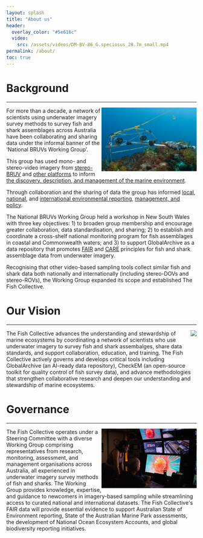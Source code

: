 ```yaml
---
layout: splash
title: "About us"
header:
  overlay_color: "#5e616c"
  video:
    src: /assets/videos/DM-BV-86_G.speciosus_28.7m_small.mp4
permalink: /about/
toc: true
---
```


# Background
---
<img style="max-width: 50%; float: right;" src="/assets/images/about/bruv.jpg">
For more than a decade, a network of scientists using underwater imagery survey methods to survey fish and shark assemblages across Australia have been collaborating and sharing data under the informal banner of the ‘National BRUVs Working Group’. 

This group has used mono- and stereo-video imagery from [stereo-BRUV](https://benthic-bruvs-field-manual.github.io/) and [other platforms](https://rov-field-manual.github.io/) to inform [the discovery, description, and management of the marine environment](https://ardc.edu.au/article/watching-over-our-fish-and-sharks/). 

Through collaboration and the sharing of data the group has informed [local](https://www.google.com/url?q=https://www.uwa.edu.au/news/article/2021/may/marine-reserve-study-offers-insights-to-protect-ocean-life&sa=D&source=docs&ust=1755484489410891&usg=AOvVaw3dVnNOyUepMS1hJB3zuiAs), [national](https://www.uwa.edu.au/news/article/2021/july/why-big-fish-thrive-in-protected-oceans), and [international environmental reporting](https://www.uwa.edu.au/news/article/2020/july/global-survey-reveals-shark-populations-in-australia-are-among-the-healthiest), [management, and policy](https://globalfinprint.org/).

The National BRUVs Working Group held a workshop in New South Wales with three key objectives: 1) to broaden group membership and encourage greater collaboration, data standardisation, and sharing; 2) to establish and coordinate a cross-shelf national monitoring program for fish assemblages in coastal and Commonwealth waters; and 3) to support GlobalArchive as a data repository that promotes [FAIR](https://ardc.edu.au/resource-hub/making-data-fair/) and [CARE](https://ardc.edu.au/resource/the-care-principles/) principles for fish and shark assemblage data from underwater imagery. 

Recognising that other video-based sampling tools collect similar fish and shark data both nationally and internationally (including stereo-DOVs and stereo-ROVs), the Working Group expanded its scope and established The Fish Collective.


# Our Vision
---
<img style="max-width: 50%; float: right;" src="/assets/images/about/dov.jpg">
The Fish Collective advances the understanding and stewardship of marine ecosystems by coordinating a network of scientists who use underwater imagery to survey fish and shark assembalges, share data standards, and support collaboration, education, and training.
The Fish Collective actively governs and develops critical tools including GlobalArchive (an AI-ready data repository), CheckEM (an open-source toolkit for quality control of fish survey data), and advance methodologies that strengthen collaborative research and deepen our understanding and stewardship of marine ecosystems.

# Governance
---
<img style="max-width: 50%; float: right;" src="/assets/images/about/rov.jpg">
The Fish Collective operates under a Steering Committee with a diverse Working Group comprising representatives from research, monitoring, assessment, and management organisations across Australia, all experienced in underwater imagery survey methods of fish and sharks. 
The Working Group provides knowledge, expertise, and guidance to newcomers in imagery-based sampling while streamlining access to curated national and international datasets.
The Fish Collective's FAIR data will provide essential evidence to support Australian State of Environment reporting, State of the Australian Marine Park assessments, the development of National Ocean Ecosystem Accounts, and global biodiversity reporting initiatives.
